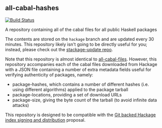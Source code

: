 ## all-cabal-hashes

[![Build Status](https://travis-ci.org/commercialhaskell/all-cabal-hashes.svg)](https://travis-ci.org/commercialhaskell/all-cabal-hashes)

A repository containing all of the cabal files for all public Haskell packages

The contents are stored on the `hackage` branch and are updated every 30 minutes.
This repository likely isn't going to be directly useful for you;
instead, please check out the [stackage-update repo](https://github.com/fpco/stackage-update).

Note that this repository is almost identical to
[all-cabal-files](https://github.com/commercialhaskell/all-cabal-files).
However, this repository accompanies each of the cabal files downloaded from
Hackage with a JSON file containing a number of extra metadata fields useful for
verifying authenticity of packages, namely:

* package-hashes, which contains a number of different hashes (i.e. using different algorithms) applied to the package tarball
* package-locations, providing a set of download URLs
* package-size, giving the byte count of the tarball (to avoid infinite data attacks)

This repository is designed to be compatible with the [Git backed Hackage index
signing and
distribution](https://github.com/commercialhaskell/commercialhaskell/wiki/Git-backed-Hackage-index-signing-and-distribution)
proposal.
